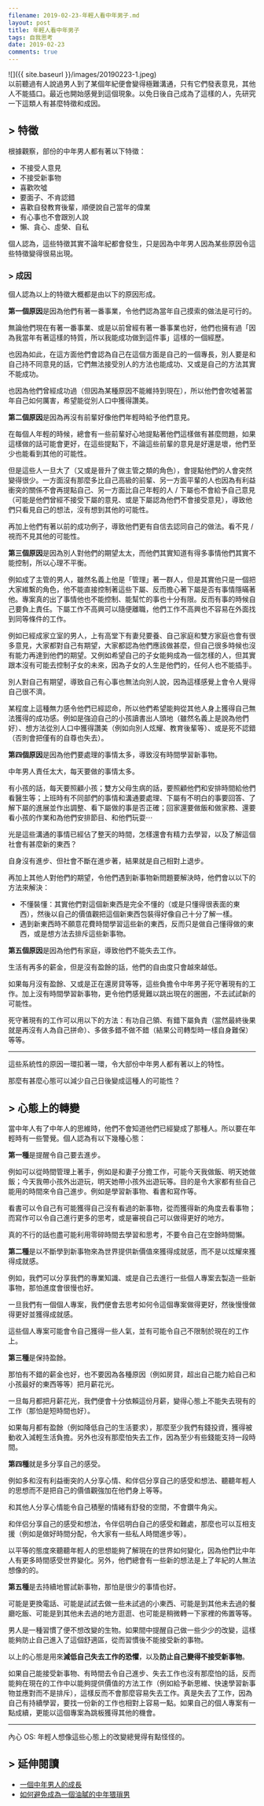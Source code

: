 ```yaml
---
filename: 2019-02-23-年輕人看中年男子.md
layout: post
title: 年輕人看中年男子
tags: 自我思考
date: 2019-02-23
comments: true
---
```


![]({{ site.baseurl }}/images/20190223-1.jpeg)  
以前聽過有人說過男人到了某個年紀便會變得極難溝通，只有它們發表意見，其他人不能插口。最近也開始感覺到這個現象。以免日後自己成為了這樣的人，先研究一下這類人有甚麼特徵和成因。

## > 特徵

根據觀察，部份的中年男人都有著以下特徵：

* 不接受人意見
* 不接受新事物
* 喜歡吹噓
* 要面子、不肯認錯
* 喜歡自發教育後輩，順便說自己當年的偉業
* 有心事也不會跟別人說
* 懶、貪心、虛榮、自私

個人認為，這些特徵其實不論年紀都會發生，只是因為中年男人因為某些原因令這些特徵變得很易出現。

### > 成因

個人認為以上的特徵大概都是由以下的原因形成。

**第一個原因**是因為他們有著一番事業，令他們認為當年自己摸索的做法是可行的。

無論他們現在有著一番事業、或是以前曾經有著一番事業也好，他們也擁有過「因為我當年有著這樣的特質，所以我能成功做到這件事」這樣的一個經歷。

也因為如此，在這方面他們會認為自己在這個方面是自己的一個專長，別人要是和自己持不同意見的話，它們無法接受別人的方法也能成功、又或是自己的方法其實不能成功。

也因為他們曾經成功過（但因為某種原因不能維持到現在），所以他們會吹噓著當年自己如何厲害，希望能從別人口中獲得讚美。

**第二個原因**是因為再沒有前輩好像他們年輕時給予他們意見。

在每個人年輕的時候，總會有一些前輩好心地提點著他們這樣做有甚麼問題，如果這樣做的話可能會更好，在這些提點下，不論這些前輩的意見是好還是壞，他們至少也能看到其他的可能性。

但是這些人一旦大了（又或是晉升了做主管之類的角色），會提點他們的人會突然變得很少。一方面沒有那麼多比自己高級的前輩、另一方面平輩的人也因為有利益衝突的關係不會再提點自己、另一方面比自己年輕的人 / 下屬也不會給予自己意見（可能是他們曾經不接受下屬的意見、或是下屬認為他們不會接受意見），導致他們只看見自己的想法，沒有想到其他的可能性。

再加上他們有著以前的成功例子，導致他們更有自信去認同自己的做法。看不見 / 視而不見其他的可能性。

**第三個原因**是因為別人對他們的期望太太，而他們其實知道有得多事情他們其實不能控制，所以心理不平衡。

例如成了主管的男人，雖然名義上他是「管理」著一群人，但是其實他只是一個把大家維繫的角色，他不能直接控制著這些下屬、反而擔心著下屬是否有事情隱暪著他。專案真的出了事情他也不能控制、能幫忙的事也十分有限。反而有事的時候自己要負上責任。下屬工作不高興可以隨便離職，他們工作不高興也不容易在外面找到同等條件的工作。

例如已經成家立室的男人，上有高堂下有妻兒要養、自己家庭和雙方家庭也會有很多意見，大家都對自己有期望，大家都認為他們應該做甚麼，但自己很多時候也沒有能力再達到他們的期望。又例如希望自己的子女能夠成為一個怎樣的人，但其實跟本沒有可能去控制子女的未來，因為子女的人生是他們的，任何人也不能插手。

別人對自己有期望，導致自己有心事也無法向別人說，因為這樣感覺上會令人覺得自己很不濟。

某程度上這種無力感令他們已經認命，所以他們希望能夠從其他人身上獲得自己無法獲得的成功感。例如是強迫自己的小孩讀書出人頭地（雖然名義上是說為他們好）、想方法從別人口中獲得讚美（例如向別人炫耀、教育後輩等）、或是死不認錯（否則會把僅有的自尊也失去）。

**第四個原因**是因為他們要處理的事情太多，導致沒有時間學習新事物。

中年男人責任太大，每天要做的事情太多。

有小孩的話，每天要照顧小孩；雙方父母生病的話，要照顧他們和安排時間給他們看醫生等；上班時有不同部們的事情和溝通要處理、下屬有不明白的事要回答、了解下屬的進展並作出調整、看下屬做的事是否正確；回家還要做飯和做家務、還要看小孩的作業和為他們安排節目、和他們玩耍⋯

光是這些溝通的事情已經佔了整天的時間，怎樣還會有精力去學習，以及了解這個社會有甚麼新的東西？

自身沒有進步、但社會不斷在進步著，結果就是自己相對上退步。

再加上其他人對他們的期望，令他們遇到新事物新問題要解決時，他們會以以下的方法來解決：

* 不懂裝懂：其實他們對這個新東西是完全不懂的（或是只懂得很表面的東西），然後以自己的價值觀把這個新東西包裝得好像自己十分了解一樣。
* 遇到新東西時不願意花費時間學習這些新的東西，反而只是做自己懂得做的東西，或是想方法去排斥這些新事物。

**第五個原因**是因為他們有家庭，導致他們不能失去工作。

生活有再多的薪金，但是沒有盈餘的話，他們的自由度只會越來越低。

如果每月沒有盈餘、又或是正在還房貸等等，這些負擔令中年男子死守著現有的工作。加上沒有時間學習新事物，更令他們感覺難以跳出現在的圈圈，不去試試新的可能性。

死守著現有的工作可以用以下的方法：有功自己領、有錯下屬負責（當然最終後果就是再沒有人為自己拼命）、多做多錯不做不錯（結果公司轉型時一樣自身難保）等等。

---

這些系統性的原因一環扣著一環，令大部份中年男人都有著以上的特性。

那麼有甚麼心態可以減少自己日後變成這種人的可能性？

## > 心態上的轉變

當中年人有了中年人的思維時，他們不會知道他們已經變成了那種人。所以要在年輕時有一些警覺。個人認為有以下幾種心態：

**第一種**是提醒令自己要去進步。

例如可以從時間管理上著手，例如是和妻子分擔工作，可能今天我做飯、明天她做飯；今天我帶小孩外出遊玩，明天她帶小孩外出遊玩等。目的是令大家都有些自己能用的時間來令自己進步。例如是學習新事物、看書和寫作等。

看書可以令自己有可能獲得自己沒有看過的新事物，從而獲得新的角度去看事物；而寫作可以令自己進行更多的思考，或是審視自己可以做得更好的地方。

真的不行的話也盡可能利用零碎時間去學習和思考，不要令自己在空餘時間懶。

**第二種**是以不斷學到新事物來為世界提供新價值來獲得成就感，而不是以炫耀來獲得成就感。

例如，我們可以分享我們的專業知識、或是自己去進行一些個人專案去製造一些新事物，那怕進度會很慢也好。

一旦我們有一個個人專案，我們便會去思考如何令這個專案做得更好，然後慢慢做得更好並獲得成就感。

這些個人專案可能會令自己獲得一些人氣，並有可能令自己不限制於現在的工作上。

**第三種**是保持盈餘。

那怕有不錯的薪金也好，也不要因為各種原因（例如房貸，超出自己能力給自己和小孩最好的東西等等）把月薪花光。

一旦每月都把月薪花光，我們便會十分依賴這份月薪，變得心態上不能失去現有的工作（那怕是短時間也好）。

如果每月都有盈餘（例如降低自己的生活要求），那麼至少我們有錢投資，獲得被動收入減輕生活負擔。另外也沒有那麼怕失去工作，因為至少有些錢能支持一段時間。

**第四種**就是多分享自己的感受。

例如多和沒有利益衝突的人分享心情、和伴侣分享自己的感受和想法、聽聽年輕人的思想而不是把自己的價值觀強加在他們身上等等。

和其他人分享心情能令自己積壓的情緒有舒發的空間，不會鑽牛角尖。

和伴侣分享自己的感受和想法，令伴侣明白自己的感受和難處，那麼也可以互相支援（例如是做好時間分配，令大家有一些私人時間進步等）。

以平等的態度來聽聽年輕人的思想能夠了解現在的世界如何變化，因為他們比中年人有更多時間感受世界變化。另外，他們總會有一些新的想法是上了年紀的人無法想像的的。

**第五種**是去持續地嘗試新事物，那怕是很少的事情也好。

可能是更換電話、可能是試試去做一些未試過的小東西、可能是到其他未去過的餐廳吃飯、可能是到其他未去過的地方逛逛、也可能是稍微轉一下家裡的佈置等等。

男人是一種習慣了便不想改變的生物。如果間中提醒自己做一些少少的改變，這樣能夠防止自己進入了這個舒適區，從而習慣後不能接受新的事物。

以上的心態是用來**減低自己失去工作的恐懼**，以及**防止自己變得不接受新事物**。

如果自己能接受新事物、有時間去令自己進步、失去工作也沒有那麼怕的話，反而能夠在現在的工作中以能夠提供價值的方法工作（例如給予新思維、快速學習新事物並應對而不是排斥），這樣反而不會那麼容易失去工作。真是失去了工作，因為自己有持續學習，要找一份新的工作也相對上容易一點。如果自己的個人專案有一點成續，更能以這個專案為跳板獲得其他的機會。

---

內心 OS: 年輕人想像這些心態上的改變總覺得有點怪怪的。

## > 延伸閱讀

* [一個中年男人的成長](https://36kr.com/p/5103191.html)
* [如何避免成為一個油膩的中年猥瑣男](https://xw.qq.com/cmsid/20171027A00XI6)